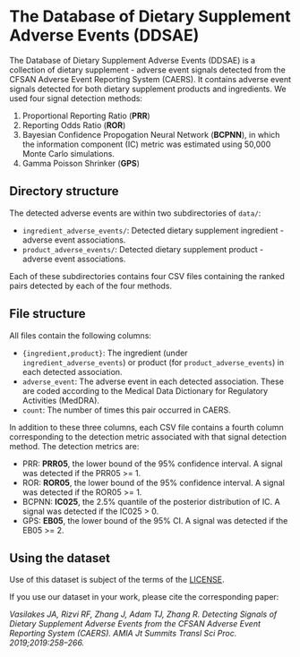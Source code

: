 # The Database of Dietary Supplement Adverse Events (DDSAE)

The Database of Dietary Supplement Adverse Events (DDSAE) is a collection of dietary supplement - adverse event signals
detected from the CFSAN Adverse Event Reporting System (CAERS). It contains adverse event signals detected for
both dietary supplement products and ingredients. We used four signal detection methods:

1. Proportional Reporting Ratio (**PRR**)
2. Reporting Odds Ratio (**ROR**)
3. Bayesian Confidence Propogation Neural Network (**BCPNN**), in which the information component (IC) metric was estimated using 50,000 Monte Carlo simulations.
4. Gamma Poisson Shrinker (**GPS**) 


## Directory structure
The detected adverse events are within two subdirectories of `data/`:

* `ingredient_adverse_events/`: Detected dietary supplement ingredient - adverse event associations.
* `product_adverse_events/`: Detected dietary supplement product - adverse event associations.

Each of these subdirectories contains four CSV files containing the ranked pairs detected by each of the four methods. 


## File structure
All files contain the following columns:

* `{ingredient,product}`: The ingredient (under `ingredient_adverse_events`) or product (for `product_adverse_events`) in each detected association.
* `adverse_event`: The adverse event in each detected association. These are coded according to the Medical Data Dictionary for Regulatory Activities (MedDRA).
* `count`: The number of times this pair occurred in CAERS.

In addition to these three columns, each CSV file contains a fourth column corresponding to the detection metric associated with that signal detection method.
The detection metrics are:

* PRR: **PRR05**, the lower bound of the 95% confidence interval. A signal was detected if the PRR05 >= 1.
* ROR: **ROR05**, the lower bound of the 95% confidence interval. A signal was detected if the ROR05 >= 1.
* BCPNN: **IC025**, the 2.5% quantile of the posterior distribution of IC. A signal was detected if the IC025 > 0.
* GPS: **EB05**, the lower bound of the 95% CI. A signal was detected if the EB05 >= 2.


## Using the dataset
Use of this dataset is subject of the terms of the [LICENSE](LICENSE).

If you use our dataset in your work, please cite the corresponding paper:

*Vasilakes JA, Rizvi RF, Zhang J, Adam TJ, Zhang R. Detecting Signals of Dietary Supplement Adverse Events from the CFSAN Adverse Event Reporting System (CAERS). AMIA Jt Summits Transl Sci Proc. 2019;2019:258–266.*
